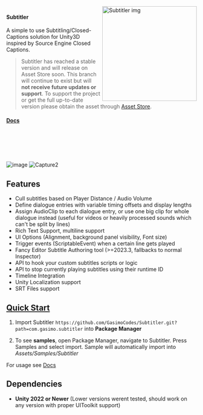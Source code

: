 <img align="right" src="https://github.com/user-attachments/assets/f5efff1d-d151-42dc-a78f-31ec8d7fbd06" alt="Subtitler img" height="250"/>


#### Subtitler
 A simple to use Subtitling/Closed-Captions solution for Unity3D inspired by Source Engine Closed Captions. 
 > Subtitler has reached a stable version and will release on Asset Store soon. This branch will continue to exist but will **not receive future updates or support**. To support the project or get the full up-to-date version please obtain the asset through [Asset Store]().

#### [Docs](https://gasimo.dev/Subtitler/manual/gettingstarted.html?tabs=newer)

<br>
<br>
<br>
<br>


![image](https://github.com/user-attachments/assets/a93e090a-3c04-4c05-a334-c8f998d59b0d)
![Capture2](https://github.com/GasimoCodes/Subtitler/assets/22917863/d1607038-3afd-45d1-968a-6507ebf08b3d)



## Features

- Cull subtitles based on Player Distance / Audio Volume
- Define dialogue entries with variable timing offsets and display lengths
- Assign AudioClip to each dialogue entry, or use one big clip for whole dialogue instead (useful for videos or heavily processed sounds which can't be split by lines)
- Rich Text Support, multiline support
- UI Options (Alignment, background panel visibility, Font size)
- Trigger events (ScriptableEvent) when a certain line gets played
- Fancy Editor Subtitle Authoring tool (>=2023.3, fallbacks to normal Inspector)
- API to hook your custom subtitles scripts or logic
- API to stop currently playing subtitles using their runtime ID
- Timeline Integration
- Unity Localization support
- SRT Files support


## [Quick Start](https://gasimocodes.github.io/Subtitler/manual/gettingstarted.html?tabs=newer)

1. Import Subtitler `https://github.com/GasimoCodes/Subtitler.git?path=com.gasimo.subtitler` into **Package Manager** 
  
2. To see **samples**, open Package Manager, navigate to Subtitler. Press Samples and select import. Sample will automatically import into *Assets/Samples/Subtitler*

For usage see [Docs](https://gasimo.dev/Subtitler/manual/gettingstarted.html?tabs=newer)


## Dependencies
- **Unity 2022 or Newer** (Lower versions werent tested, should work on any version with proper UIToolkit support)
